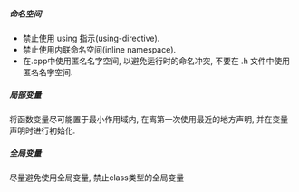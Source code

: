 ##### 命名空间

* 禁止使用 using 指示(using-directive).
* 禁止使用内联命名空间(inline namespace).
* 在.cpp中使用匿名名字空间, 以避免运行时的命名冲突, 不要在 .h 文件中使用匿名名字空间.

##### 局部变量

将函数变量尽可能置于最小作用域内, 在离第一次使用最近的地方声明, 并在变量声明时进行初始化.

##### 全局变量

尽量避免使用全局变量, 禁止class类型的全局变量
